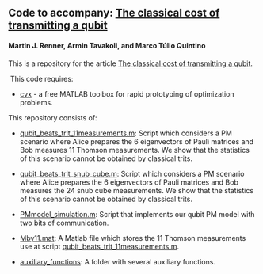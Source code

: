 ## Code to accompany: [The classical cost of transmitting a qubit](https://arxiv.org/abs/xxx)
#### Martin J. Renner, Armin Tavakoli, and Marco Túlio Quintino


This is a repository for the article [The classical cost of transmitting a qubit](https://arxiv.org/abs/xxx).

 This code requires:
- [cvx](http://cvxr.com/) - a free MATLAB toolbox for rapid prototyping of optimization problems.

This repository consists of:

- [qubit_beats_trit_11measurements.m](https://github.com/mtcq/prepare_and_measure_with_POVMs/blob/main/qubit_beats_trit_11measurements.m):
Script which considers a PM scenario where Alice prepares the 6 eigenvectors of Pauli matrices and Bob measures 11 Thomson measurements.
We show that the statistics of this scenario cannot be obtained by classical trits.

- [qubit_beats_trit_snub_cube.m](https://github.com/mtcq/prepare_and_measure_with_POVMs/blob/main/qubit_beats_trit_snub_cube.m):
Script which considers a PM scenario where Alice prepares the 6 eigenvectors of Pauli matrices and Bob measures the 24 snub cube measurements.
We show that the statistics of this scenario cannot be obtained by classical trits.

- [PMmodel_simulation.m](https://github.com/mtcq/prepare_and_measure_with_POVMs/blob/main/PMmodel_simulation.m):
Script that implements our qubit PM model with two bits of communication.

- [Mby11.mat](https://github.com/mtcq/prepare_and_measure_with_POVMs/blob/main/Mby11.mat):
A Matlab file which stores the 11 Thomson measurements use at script [qubit_beats_trit_11measurements.m](https://github.com/mtcq/prepare_and_measure_with_POVMs/blob/main/qubit_beats_trit_11measurements.m).

- [auxiliary_functions](https://github.com/mtcq/prepare_and_measure_with_POVMs/tree/main/auxiliary_functions):
A folder with several auxiliary functions.
